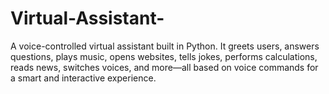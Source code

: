 # Virtual-Assistant-
A voice-controlled virtual assistant built in Python. It greets users, answers questions, plays music, opens websites, tells jokes, performs calculations, reads news, switches voices, and more—all based on voice commands for a smart and interactive experience.
